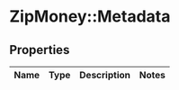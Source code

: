 # ZipMoney::Metadata

## Properties
Name | Type | Description | Notes
------------ | ------------- | ------------- | -------------


